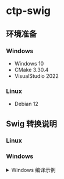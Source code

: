 # ctp-swig

## 环境准备

### Windows

- Windows 10
- CMake 3.30.4
- VisualStudio 2022

### Linux

- Debian 12

## Swig 转换说明

### Linux

### Windows

<details>
    <summary>Windows 编译示例</summary>

    PS E:\projects\ctp-swig\6.3.15> .\auto_compile.bat
    ################## Swig generate cpp/py files ##################
    Could Not Find E:\projects\ctp-swig\6.3.15\*_wrap.*
    win64\ThostFtdcTraderApi.h(30) : Warning 514: Director base class CThostFtdcTraderSpi has no virtual destructor.
    win64\ThostFtdcMdApi.h(30) : Warning 514: Director base class CThostFtdcMdSpi has no virtual destructor.
    ########################## Compile 37 ##########################
    -- Building for: Visual Studio 17 2022
    CMake Deprecation Warning at CMakeLists.txt:1 (cmake_minimum_required):
    Compatibility with CMake < 3.5 will be removed from a future version of
    CMake.

    Update the VERSION argument <min> value or use a ...<max> suffix to tell
    CMake that the project does not need compatibility with older versions.


    -- Selecting Windows SDK version 10.0.22621.0 to target Windows 10.0.19045.
    -- The C compiler identification is MSVC 19.37.32822.0
    -- The CXX compiler identification is MSVC 19.37.32822.0
    -- Detecting C compiler ABI info
    -- Detecting C compiler ABI info - done
    -- Check for working C compiler: D:/Microsoft Visual Studio/2022/Community/VC/Tools/MSVC/14.37.32822/bin/Hostx64/x64/cl.exe - skipped
    -- Detecting C compile features
    -- Detecting C compile features - done
    -- Detecting CXX compiler ABI info
    -- Detecting CXX compiler ABI info - done
    -- Check for working CXX compiler: D:/Microsoft Visual Studio/2022/Community/VC/Tools/MSVC/14.37.32822/bin/Hostx64/x64/cl.exe - skipped
    -- Detecting CXX compile features
    -- Detecting CXX compile features - done
    -- Configuring done (2.9s)
    -- Generating done (0.0s)
    -- Build files have been written to: E:/projects/ctp-swig/6.3.15/build
    MSBuild version 17.7.2+d6990bcfa for .NET Framework

    MSBuild version 17.7.2+d6990bcfa for .NET Framework

    1>Checking Build System
    Building Custom Rule E:/projects/ctp-swig/6.3.15/CMakeLists.txt
    thostmduserapi_wrap.cxx
    E:\projects\ctp-swig\6.3.15\win64\ThostFtdcUserApiStruct.h(1,1): warning C4819: 该文件包含不能在当前代码页(936)中表示的字符。请将该文件保存为 Unicode 格式以防止数据丢失
    [E:\projects\ctp-swig\6.3.15\build\_thostmduserapi.vcxproj]
    E:\projects\ctp-swig\6.3.15\win64\ThostFtdcUserApiStruct.h(1153,1): warning C4819: 该文件包含不能在当前代码页(936)中表示的字符。请将 该文件保存为 Unicode 格式以防止数据
    丢失 [E:\projects\ctp-swig\6.3.15\build\_thostmduserapi.vcxproj]
    E:\projects\ctp-swig\6.3.15\win64\ThostFtdcUserApiStruct.h(6943,1): warning C4819: 该文件包含不能在当前代码页(936)中表示的字符。请将 该文件保存为 Unicode 格式以防止数据
    丢失 [E:\projects\ctp-swig\6.3.15\build\_thostmduserapi.vcxproj]
    E:\projects\ctp-swig\6.3.15\win64\ThostFtdcUserApiStruct.h(8014,1): warning C4819: 该文件包含不能在当前代码页(936)中表示的字符。请将 该文件保存为 Unicode 格式以防止数据
    丢失 [E:\projects\ctp-swig\6.3.15\build\_thostmduserapi.vcxproj]
    E:\projects\ctp-swig\6.3.15\thostmduserapi_wrap.cxx(316364,16): warning C4244: “初始化”: 从“Py_ssize_t”转换到“int”，可能丢失数据 [E:\projects\ctp-
    swig\6.3.15\build\_thostmduserapi.vcxproj]
    E:\projects\ctp-swig\6.3.15\thostmduserapi_wrap.cxx(316421,16): warning C4244: “初始化”: 从“Py_ssize_t”转换到“int”，可能丢失数据 [E:\projects\ctp-
    swig\6.3.15\build\_thostmduserapi.vcxproj]
    E:\projects\ctp-swig\6.3.15\thostmduserapi_wrap.cxx(316478,16): warning C4244: “初始化”: 从“Py_ssize_t”转换到“int”，可能丢失数据 [E:\projects\ctp-
    swig\6.3.15\build\_thostmduserapi.vcxproj]
    E:\projects\ctp-swig\6.3.15\thostmduserapi_wrap.cxx(316535,16): warning C4244: “初始化”: 从“Py_ssize_t”转换到“int”，可能丢失数据 [E:\projects\ctp-
    swig\6.3.15\build\_thostmduserapi.vcxproj]
    正在创建库 E:/projects/ctp-swig/6.3.15/build/Release/_thostmduserapi.lib 和对象 E:/projects/ctp-swig/6.3.15/build/Release/_thostmduserap
    i.exp
    _thostmduserapi.vcxproj -> E:\projects\ctp-swig\6.3.15\build\Release\_thostmduserapi.dll
    Building Custom Rule E:/projects/ctp-swig/6.3.15/CMakeLists.txt
    thosttraderapi_wrap.cxx
    E:\projects\ctp-swig\6.3.15\win64\ThostFtdcUserApiStruct.h(1,1): warning C4819: 该文件包含不能在当前代码页(936)中表示的字符。请将该文件保存为 Unicode 格式以防止数据丢失
    [E:\projects\ctp-swig\6.3.15\build\_thosttraderapi.vcxproj]
    E:\projects\ctp-swig\6.3.15\win64\ThostFtdcUserApiStruct.h(1153,1): warning C4819: 该文件包含不能在当前代码页(936)中表示的字符。请将 该文件保存为 Unicode 格式以防止数据
    丢失 [E:\projects\ctp-swig\6.3.15\build\_thosttraderapi.vcxproj]
    E:\projects\ctp-swig\6.3.15\win64\ThostFtdcUserApiStruct.h(6943,1): warning C4819: 该文件包含不能在当前代码页(936)中表示的字符。请将 该文件保存为 Unicode 格式以防止数据
    丢失 [E:\projects\ctp-swig\6.3.15\build\_thosttraderapi.vcxproj]
    E:\projects\ctp-swig\6.3.15\win64\ThostFtdcUserApiStruct.h(8014,1): warning C4819: 该文件包含不能在当前代码页(936)中表示的字符。请将 该文件保存为 Unicode 格式以防止数据
    丢失 [E:\projects\ctp-swig\6.3.15\build\_thosttraderapi.vcxproj]
    正在创建库 E:/projects/ctp-swig/6.3.15/build/Release/_thosttraderapi.lib 和对象 E:/projects/ctp-swig/6.3.15/build/Release/_thosttraderap
    i.exp
    _thosttraderapi.vcxproj -> E:\projects\ctp-swig\6.3.15\build\Release\_thosttraderapi.dll
    Building Custom Rule E:/projects/ctp-swig/6.3.15/CMakeLists.txt
    1 file(s) copied.
    1 file(s) copied.
    ########################## Compile 38 ##########################
    -- Building for: Visual Studio 17 2022
    CMake Deprecation Warning at CMakeLists.txt:1 (cmake_minimum_required):
    Compatibility with CMake < 3.5 will be removed from a future version of
    CMake.

    Update the VERSION argument <min> value or use a ...<max> suffix to tell
    CMake that the project does not need compatibility with older versions.


    -- Selecting Windows SDK version 10.0.22621.0 to target Windows 10.0.19045.
    -- The C compiler identification is MSVC 19.37.32822.0
    -- The CXX compiler identification is MSVC 19.37.32822.0
    -- Detecting C compiler ABI info
    -- Detecting C compiler ABI info - done
    -- Check for working C compiler: D:/Microsoft Visual Studio/2022/Community/VC/Tools/MSVC/14.37.32822/bin/Hostx64/x64/cl.exe - skipped
    -- Detecting C compile features
    -- Detecting C compile features - done
    -- Detecting CXX compiler ABI info
    -- Detecting CXX compiler ABI info - done
    -- Check for working CXX compiler: D:/Microsoft Visual Studio/2022/Community/VC/Tools/MSVC/14.37.32822/bin/Hostx64/x64/cl.exe - skipped
    -- Detecting CXX compile features
    -- Detecting CXX compile features - done
    -- Configuring done (2.8s)
    -- Generating done (0.0s)
    -- Build files have been written to: E:/projects/ctp-swig/6.3.15/build
    MSBuild version 17.7.2+d6990bcfa for .NET Framework

    MSBuild version 17.7.2+d6990bcfa for .NET Framework

    1>Checking Build System
    Building Custom Rule E:/projects/ctp-swig/6.3.15/CMakeLists.txt
    thostmduserapi_wrap.cxx
    E:\projects\ctp-swig\6.3.15\win64\ThostFtdcUserApiStruct.h(1,1): warning C4819: 该文件包含不能在当前代码页(936)中表示的字符。请将该文件保存为 Unicode 格式以防止数据丢失
    [E:\projects\ctp-swig\6.3.15\build\_thostmduserapi.vcxproj]
    E:\projects\ctp-swig\6.3.15\win64\ThostFtdcUserApiStruct.h(1153,1): warning C4819: 该文件包含不能在当前代码页(936)中表示的字符。请将 该文件保存为 Unicode 格式以防止数据
    丢失 [E:\projects\ctp-swig\6.3.15\build\_thostmduserapi.vcxproj]
    E:\projects\ctp-swig\6.3.15\win64\ThostFtdcUserApiStruct.h(6943,1): warning C4819: 该文件包含不能在当前代码页(936)中表示的字符。请将 该文件保存为 Unicode 格式以防止数据
    丢失 [E:\projects\ctp-swig\6.3.15\build\_thostmduserapi.vcxproj]
    E:\projects\ctp-swig\6.3.15\win64\ThostFtdcUserApiStruct.h(8014,1): warning C4819: 该文件包含不能在当前代码页(936)中表示的字符。请将 该文件保存为 Unicode 格式以防止数据
    丢失 [E:\projects\ctp-swig\6.3.15\build\_thostmduserapi.vcxproj]
    E:\projects\ctp-swig\6.3.15\thostmduserapi_wrap.cxx(316364,16): warning C4244: “初始化”: 从“Py_ssize_t”转换到“int”，可能丢失数据 [E:\projects\ctp-
    swig\6.3.15\build\_thostmduserapi.vcxproj]
    E:\projects\ctp-swig\6.3.15\thostmduserapi_wrap.cxx(316421,16): warning C4244: “初始化”: 从“Py_ssize_t”转换到“int”，可能丢失数据 [E:\projects\ctp-
    swig\6.3.15\build\_thostmduserapi.vcxproj]
    E:\projects\ctp-swig\6.3.15\thostmduserapi_wrap.cxx(316478,16): warning C4244: “初始化”: 从“Py_ssize_t”转换到“int”，可能丢失数据 [E:\projects\ctp-
    swig\6.3.15\build\_thostmduserapi.vcxproj]
    E:\projects\ctp-swig\6.3.15\thostmduserapi_wrap.cxx(316535,16): warning C4244: “初始化”: 从“Py_ssize_t”转换到“int”，可能丢失数据 [E:\projects\ctp-
    swig\6.3.15\build\_thostmduserapi.vcxproj]
    正在创建库 E:/projects/ctp-swig/6.3.15/build/Release/_thostmduserapi.lib 和对象 E:/projects/ctp-swig/6.3.15/build/Release/_thostmduserap
    i.exp
    _thostmduserapi.vcxproj -> E:\projects\ctp-swig\6.3.15\build\Release\_thostmduserapi.dll
    Building Custom Rule E:/projects/ctp-swig/6.3.15/CMakeLists.txt
    thosttraderapi_wrap.cxx
    E:\projects\ctp-swig\6.3.15\win64\ThostFtdcUserApiStruct.h(1,1): warning C4819: 该文件包含不能在当前代码页(936)中表示的字符。请将该文件保存为 Unicode 格式以防止数据丢失
    [E:\projects\ctp-swig\6.3.15\build\_thosttraderapi.vcxproj]
    E:\projects\ctp-swig\6.3.15\win64\ThostFtdcUserApiStruct.h(1153,1): warning C4819: 该文件包含不能在当前代码页(936)中表示的字符。请将 该文件保存为 Unicode 格式以防止数据
    丢失 [E:\projects\ctp-swig\6.3.15\build\_thosttraderapi.vcxproj]
    E:\projects\ctp-swig\6.3.15\win64\ThostFtdcUserApiStruct.h(6943,1): warning C4819: 该文件包含不能在当前代码页(936)中表示的字符。请将 该文件保存为 Unicode 格式以防止数据
    丢失 [E:\projects\ctp-swig\6.3.15\build\_thosttraderapi.vcxproj]
    E:\projects\ctp-swig\6.3.15\win64\ThostFtdcUserApiStruct.h(8014,1): warning C4819: 该文件包含不能在当前代码页(936)中表示的字符。请将 该文件保存为 Unicode 格式以防止数据
    丢失 [E:\projects\ctp-swig\6.3.15\build\_thosttraderapi.vcxproj]
    正在创建库 E:/projects/ctp-swig/6.3.15/build/Release/_thosttraderapi.lib 和对象 E:/projects/ctp-swig/6.3.15/build/Release/_thosttraderap
    i.exp
    _thosttraderapi.vcxproj -> E:\projects\ctp-swig\6.3.15\build\Release\_thosttraderapi.dll
    Building Custom Rule E:/projects/ctp-swig/6.3.15/CMakeLists.txt
    1 file(s) copied.
    1 file(s) copied.
    ########################## Compile 39 ##########################
    -- Building for: Visual Studio 17 2022
    CMake Deprecation Warning at CMakeLists.txt:1 (cmake_minimum_required):
    Compatibility with CMake < 3.5 will be removed from a future version of
    CMake.

    Update the VERSION argument <min> value or use a ...<max> suffix to tell
    CMake that the project does not need compatibility with older versions.


    -- Selecting Windows SDK version 10.0.22621.0 to target Windows 10.0.19045.
    -- The C compiler identification is MSVC 19.37.32822.0
    -- The CXX compiler identification is MSVC 19.37.32822.0
    -- Detecting C compiler ABI info
    -- Detecting C compiler ABI info - done
    -- Check for working C compiler: D:/Microsoft Visual Studio/2022/Community/VC/Tools/MSVC/14.37.32822/bin/Hostx64/x64/cl.exe - skipped
    -- Detecting C compile features
    -- Detecting C compile features - done
    -- Detecting CXX compiler ABI info
    -- Detecting CXX compiler ABI info - done
    -- Check for working CXX compiler: D:/Microsoft Visual Studio/2022/Community/VC/Tools/MSVC/14.37.32822/bin/Hostx64/x64/cl.exe - skipped
    -- Detecting CXX compile features
    -- Detecting CXX compile features - done
    -- Configuring done (2.8s)
    -- Generating done (0.0s)
    -- Build files have been written to: E:/projects/ctp-swig/6.3.15/build
    MSBuild version 17.7.2+d6990bcfa for .NET Framework

    MSBuild version 17.7.2+d6990bcfa for .NET Framework

    1>Checking Build System
    Building Custom Rule E:/projects/ctp-swig/6.3.15/CMakeLists.txt
    thostmduserapi_wrap.cxx
    E:\projects\ctp-swig\6.3.15\win64\ThostFtdcUserApiStruct.h(1,1): warning C4819: 该文件包含不能在当前代码页(936)中表示的字符。请将该文件保存为 Unicode 格式以防止数据丢失
    [E:\projects\ctp-swig\6.3.15\build\_thostmduserapi.vcxproj]
    E:\projects\ctp-swig\6.3.15\win64\ThostFtdcUserApiStruct.h(1153,1): warning C4819: 该文件包含不能在当前代码页(936)中表示的字符。请将 该文件保存为 Unicode 格式以防止数据
    丢失 [E:\projects\ctp-swig\6.3.15\build\_thostmduserapi.vcxproj]
    E:\projects\ctp-swig\6.3.15\win64\ThostFtdcUserApiStruct.h(6943,1): warning C4819: 该文件包含不能在当前代码页(936)中表示的字符。请将 该文件保存为 Unicode 格式以防止数据
    丢失 [E:\projects\ctp-swig\6.3.15\build\_thostmduserapi.vcxproj]
    E:\projects\ctp-swig\6.3.15\win64\ThostFtdcUserApiStruct.h(8014,1): warning C4819: 该文件包含不能在当前代码页(936)中表示的字符。请将 该文件保存为 Unicode 格式以防止数据
    丢失 [E:\projects\ctp-swig\6.3.15\build\_thostmduserapi.vcxproj]
    E:\projects\ctp-swig\6.3.15\thostmduserapi_wrap.cxx(316364,16): warning C4244: “初始化”: 从“Py_ssize_t”转换到“int”，可能丢失数据 [E:\projects\ctp-
    swig\6.3.15\build\_thostmduserapi.vcxproj]
    E:\projects\ctp-swig\6.3.15\thostmduserapi_wrap.cxx(316421,16): warning C4244: “初始化”: 从“Py_ssize_t”转换到“int”，可能丢失数据 [E:\projects\ctp-
    swig\6.3.15\build\_thostmduserapi.vcxproj]
    E:\projects\ctp-swig\6.3.15\thostmduserapi_wrap.cxx(316478,16): warning C4244: “初始化”: 从“Py_ssize_t”转换到“int”，可能丢失数据 [E:\projects\ctp-
    swig\6.3.15\build\_thostmduserapi.vcxproj]
    E:\projects\ctp-swig\6.3.15\thostmduserapi_wrap.cxx(316535,16): warning C4244: “初始化”: 从“Py_ssize_t”转换到“int”，可能丢失数据 [E:\projects\ctp-
    swig\6.3.15\build\_thostmduserapi.vcxproj]
    正在创建库 E:/projects/ctp-swig/6.3.15/build/Release/_thostmduserapi.lib 和对象 E:/projects/ctp-swig/6.3.15/build/Release/_thostmduserap
    i.exp
    _thostmduserapi.vcxproj -> E:\projects\ctp-swig\6.3.15\build\Release\_thostmduserapi.dll
    Building Custom Rule E:/projects/ctp-swig/6.3.15/CMakeLists.txt
    thosttraderapi_wrap.cxx
    E:\projects\ctp-swig\6.3.15\win64\ThostFtdcUserApiStruct.h(1,1): warning C4819: 该文件包含不能在当前代码页(936)中表示的字符。请将该文件保存为 Unicode 格式以防止数据丢失
    [E:\projects\ctp-swig\6.3.15\build\_thosttraderapi.vcxproj]
    E:\projects\ctp-swig\6.3.15\win64\ThostFtdcUserApiStruct.h(1153,1): warning C4819: 该文件包含不能在当前代码页(936)中表示的字符。请将 该文件保存为 Unicode 格式以防止数据
    丢失 [E:\projects\ctp-swig\6.3.15\build\_thosttraderapi.vcxproj]
    E:\projects\ctp-swig\6.3.15\win64\ThostFtdcUserApiStruct.h(6943,1): warning C4819: 该文件包含不能在当前代码页(936)中表示的字符。请将 该文件保存为 Unicode 格式以防止数据
    丢失 [E:\projects\ctp-swig\6.3.15\build\_thosttraderapi.vcxproj]
    E:\projects\ctp-swig\6.3.15\win64\ThostFtdcUserApiStruct.h(8014,1): warning C4819: 该文件包含不能在当前代码页(936)中表示的字符。请将 该文件保存为 Unicode 格式以防止数据
    丢失 [E:\projects\ctp-swig\6.3.15\build\_thosttraderapi.vcxproj]
    正在创建库 E:/projects/ctp-swig/6.3.15/build/Release/_thosttraderapi.lib 和对象 E:/projects/ctp-swig/6.3.15/build/Release/_thosttraderap
    i.exp
    _thosttraderapi.vcxproj -> E:\projects\ctp-swig\6.3.15\build\Release\_thosttraderapi.dll
    Building Custom Rule E:/projects/ctp-swig/6.3.15/CMakeLists.txt
    1 file(s) copied.
    1 file(s) copied.
    ########################## Compile 310 ##########################
    -- Building for: Visual Studio 17 2022
    CMake Deprecation Warning at CMakeLists.txt:1 (cmake_minimum_required):
    Compatibility with CMake < 3.5 will be removed from a future version of
    CMake.

    Update the VERSION argument <min> value or use a ...<max> suffix to tell
    CMake that the project does not need compatibility with older versions.


    -- Selecting Windows SDK version 10.0.22621.0 to target Windows 10.0.19045.
    -- The C compiler identification is MSVC 19.37.32822.0
    -- The CXX compiler identification is MSVC 19.37.32822.0
    -- Detecting C compiler ABI info
    -- Detecting C compiler ABI info - done
    -- Check for working C compiler: D:/Microsoft Visual Studio/2022/Community/VC/Tools/MSVC/14.37.32822/bin/Hostx64/x64/cl.exe - skipped
    -- Detecting C compile features
    -- Detecting C compile features - done
    -- Detecting CXX compiler ABI info
    -- Detecting CXX compiler ABI info - done
    -- Check for working CXX compiler: D:/Microsoft Visual Studio/2022/Community/VC/Tools/MSVC/14.37.32822/bin/Hostx64/x64/cl.exe - skipped
    -- Detecting CXX compile features
    -- Detecting CXX compile features - done
    -- Configuring done (2.8s)
    -- Generating done (0.0s)
    -- Build files have been written to: E:/projects/ctp-swig/6.3.15/build
    MSBuild version 17.7.2+d6990bcfa for .NET Framework

    MSBuild version 17.7.2+d6990bcfa for .NET Framework

    1>Checking Build System
    Building Custom Rule E:/projects/ctp-swig/6.3.15/CMakeLists.txt
    thostmduserapi_wrap.cxx
    E:\projects\ctp-swig\6.3.15\win64\ThostFtdcUserApiStruct.h(1,1): warning C4819: 该文件包含不能在当前代码页(936)中表示的字符。请将该文件保存为 Unicode 格式以防止数据丢失
    [E:\projects\ctp-swig\6.3.15\build\_thostmduserapi.vcxproj]
    E:\projects\ctp-swig\6.3.15\win64\ThostFtdcUserApiStruct.h(1153,1): warning C4819: 该文件包含不能在当前代码页(936)中表示的字符。请将 该文件保存为 Unicode 格式以防止数据
    丢失 [E:\projects\ctp-swig\6.3.15\build\_thostmduserapi.vcxproj]
    E:\projects\ctp-swig\6.3.15\win64\ThostFtdcUserApiStruct.h(6943,1): warning C4819: 该文件包含不能在当前代码页(936)中表示的字符。请将 该文件保存为 Unicode 格式以防止数据
    丢失 [E:\projects\ctp-swig\6.3.15\build\_thostmduserapi.vcxproj]
    E:\projects\ctp-swig\6.3.15\win64\ThostFtdcUserApiStruct.h(8014,1): warning C4819: 该文件包含不能在当前代码页(936)中表示的字符。请将 该文件保存为 Unicode 格式以防止数据
    丢失 [E:\projects\ctp-swig\6.3.15\build\_thostmduserapi.vcxproj]
    E:\projects\ctp-swig\6.3.15\thostmduserapi_wrap.cxx(316364,16): warning C4244: “初始化”: 从“Py_ssize_t”转换到“int”，可能丢失数据 [E:\projects\ctp-
    swig\6.3.15\build\_thostmduserapi.vcxproj]
    E:\projects\ctp-swig\6.3.15\thostmduserapi_wrap.cxx(316421,16): warning C4244: “初始化”: 从“Py_ssize_t”转换到“int”，可能丢失数据 [E:\projects\ctp-
    swig\6.3.15\build\_thostmduserapi.vcxproj]
    E:\projects\ctp-swig\6.3.15\thostmduserapi_wrap.cxx(316478,16): warning C4244: “初始化”: 从“Py_ssize_t”转换到“int”，可能丢失数据 [E:\projects\ctp-
    swig\6.3.15\build\_thostmduserapi.vcxproj]
    E:\projects\ctp-swig\6.3.15\thostmduserapi_wrap.cxx(316535,16): warning C4244: “初始化”: 从“Py_ssize_t”转换到“int”，可能丢失数据 [E:\projects\ctp-
    swig\6.3.15\build\_thostmduserapi.vcxproj]
    正在创建库 E:/projects/ctp-swig/6.3.15/build/Release/_thostmduserapi.lib 和对象 E:/projects/ctp-swig/6.3.15/build/Release/_thostmduserap
    i.exp
    _thostmduserapi.vcxproj -> E:\projects\ctp-swig\6.3.15\build\Release\_thostmduserapi.dll
    Building Custom Rule E:/projects/ctp-swig/6.3.15/CMakeLists.txt
    thosttraderapi_wrap.cxx
    E:\projects\ctp-swig\6.3.15\win64\ThostFtdcUserApiStruct.h(1,1): warning C4819: 该文件包含不能在当前代码页(936)中表示的字符。请将该文件保存为 Unicode 格式以防止数据丢失
    [E:\projects\ctp-swig\6.3.15\build\_thosttraderapi.vcxproj]
    E:\projects\ctp-swig\6.3.15\win64\ThostFtdcUserApiStruct.h(1153,1): warning C4819: 该文件包含不能在当前代码页(936)中表示的字符。请将 该文件保存为 Unicode 格式以防止数据
    丢失 [E:\projects\ctp-swig\6.3.15\build\_thosttraderapi.vcxproj]
    E:\projects\ctp-swig\6.3.15\win64\ThostFtdcUserApiStruct.h(6943,1): warning C4819: 该文件包含不能在当前代码页(936)中表示的字符。请将 该文件保存为 Unicode 格式以防止数据
    丢失 [E:\projects\ctp-swig\6.3.15\build\_thosttraderapi.vcxproj]
    E:\projects\ctp-swig\6.3.15\win64\ThostFtdcUserApiStruct.h(8014,1): warning C4819: 该文件包含不能在当前代码页(936)中表示的字符。请将 该文件保存为 Unicode 格式以防止数据
    丢失 [E:\projects\ctp-swig\6.3.15\build\_thosttraderapi.vcxproj]
    正在创建库 E:/projects/ctp-swig/6.3.15/build/Release/_thosttraderapi.lib 和对象 E:/projects/ctp-swig/6.3.15/build/Release/_thosttraderap
    i.exp
    _thosttraderapi.vcxproj -> E:\projects\ctp-swig\6.3.15\build\Release\_thosttraderapi.dll
    Building Custom Rule E:/projects/ctp-swig/6.3.15/CMakeLists.txt
    1 file(s) copied.
    1 file(s) copied.
    ########################## Compile 311 ##########################
    -- Building for: Visual Studio 17 2022
    CMake Deprecation Warning at CMakeLists.txt:1 (cmake_minimum_required):
    Compatibility with CMake < 3.5 will be removed from a future version of
    CMake.

    Update the VERSION argument <min> value or use a ...<max> suffix to tell
    CMake that the project does not need compatibility with older versions.


    -- Selecting Windows SDK version 10.0.22621.0 to target Windows 10.0.19045.
    -- The C compiler identification is MSVC 19.37.32822.0
    -- The CXX compiler identification is MSVC 19.37.32822.0
    -- Detecting C compiler ABI info
    -- Detecting C compiler ABI info - done
    -- Check for working C compiler: D:/Microsoft Visual Studio/2022/Community/VC/Tools/MSVC/14.37.32822/bin/Hostx64/x64/cl.exe - skipped
    -- Detecting C compile features
    -- Detecting C compile features - done
    -- Detecting CXX compiler ABI info
    -- Detecting CXX compiler ABI info - done
    -- Check for working CXX compiler: D:/Microsoft Visual Studio/2022/Community/VC/Tools/MSVC/14.37.32822/bin/Hostx64/x64/cl.exe - skipped
    -- Detecting CXX compile features
    -- Detecting CXX compile features - done
    -- Configuring done (2.7s)
    -- Generating done (0.0s)
    -- Build files have been written to: E:/projects/ctp-swig/6.3.15/build
    MSBuild version 17.7.2+d6990bcfa for .NET Framework

    MSBuild version 17.7.2+d6990bcfa for .NET Framework

    1>Checking Build System
    Building Custom Rule E:/projects/ctp-swig/6.3.15/CMakeLists.txt
    thostmduserapi_wrap.cxx
    E:\projects\ctp-swig\6.3.15\win64\ThostFtdcUserApiStruct.h(1,1): warning C4819: 该文件包含不能在当前代码页(936)中表示的字符。请将该文件保存为 Unicode 格式以防止数据丢失
    [E:\projects\ctp-swig\6.3.15\build\_thostmduserapi.vcxproj]
    E:\projects\ctp-swig\6.3.15\win64\ThostFtdcUserApiStruct.h(1153,1): warning C4819: 该文件包含不能在当前代码页(936)中表示的字符。请将 该文件保存为 Unicode 格式以防止数据
    丢失 [E:\projects\ctp-swig\6.3.15\build\_thostmduserapi.vcxproj]
    E:\projects\ctp-swig\6.3.15\win64\ThostFtdcUserApiStruct.h(6943,1): warning C4819: 该文件包含不能在当前代码页(936)中表示的字符。请将 该文件保存为 Unicode 格式以防止数据
    丢失 [E:\projects\ctp-swig\6.3.15\build\_thostmduserapi.vcxproj]
    E:\projects\ctp-swig\6.3.15\win64\ThostFtdcUserApiStruct.h(8014,1): warning C4819: 该文件包含不能在当前代码页(936)中表示的字符。请将 该文件保存为 Unicode 格式以防止数据
    丢失 [E:\projects\ctp-swig\6.3.15\build\_thostmduserapi.vcxproj]
    E:\projects\ctp-swig\6.3.15\thostmduserapi_wrap.cxx(316364,16): warning C4244: “初始化”: 从“Py_ssize_t”转换到“int”，可能丢失数据 [E:\projects\ctp-
    swig\6.3.15\build\_thostmduserapi.vcxproj]
    E:\projects\ctp-swig\6.3.15\thostmduserapi_wrap.cxx(316421,16): warning C4244: “初始化”: 从“Py_ssize_t”转换到“int”，可能丢失数据 [E:\projects\ctp-
    swig\6.3.15\build\_thostmduserapi.vcxproj]
    E:\projects\ctp-swig\6.3.15\thostmduserapi_wrap.cxx(316478,16): warning C4244: “初始化”: 从“Py_ssize_t”转换到“int”，可能丢失数据 [E:\projects\ctp-
    swig\6.3.15\build\_thostmduserapi.vcxproj]
    E:\projects\ctp-swig\6.3.15\thostmduserapi_wrap.cxx(316535,16): warning C4244: “初始化”: 从“Py_ssize_t”转换到“int”，可能丢失数据 [E:\projects\ctp-
    swig\6.3.15\build\_thostmduserapi.vcxproj]
    正在创建库 E:/projects/ctp-swig/6.3.15/build/Release/_thostmduserapi.lib 和对象 E:/projects/ctp-swig/6.3.15/build/Release/_thostmduserap
    i.exp
    _thostmduserapi.vcxproj -> E:\projects\ctp-swig\6.3.15\build\Release\_thostmduserapi.dll
    Building Custom Rule E:/projects/ctp-swig/6.3.15/CMakeLists.txt
    thosttraderapi_wrap.cxx
    E:\projects\ctp-swig\6.3.15\win64\ThostFtdcUserApiStruct.h(1,1): warning C4819: 该文件包含不能在当前代码页(936)中表示的字符。请将该文件保存为 Unicode 格式以防止数据丢失
    [E:\projects\ctp-swig\6.3.15\build\_thosttraderapi.vcxproj]
    E:\projects\ctp-swig\6.3.15\win64\ThostFtdcUserApiStruct.h(1153,1): warning C4819: 该文件包含不能在当前代码页(936)中表示的字符。请将 该文件保存为 Unicode 格式以防止数据
    丢失 [E:\projects\ctp-swig\6.3.15\build\_thosttraderapi.vcxproj]
    E:\projects\ctp-swig\6.3.15\win64\ThostFtdcUserApiStruct.h(6943,1): warning C4819: 该文件包含不能在当前代码页(936)中表示的字符。请将 该文件保存为 Unicode 格式以防止数据
    丢失 [E:\projects\ctp-swig\6.3.15\build\_thosttraderapi.vcxproj]
    E:\projects\ctp-swig\6.3.15\win64\ThostFtdcUserApiStruct.h(8014,1): warning C4819: 该文件包含不能在当前代码页(936)中表示的字符。请将 该文件保存为 Unicode 格式以防止数据
    丢失 [E:\projects\ctp-swig\6.3.15\build\_thosttraderapi.vcxproj]
    正在创建库 E:/projects/ctp-swig/6.3.15/build/Release/_thosttraderapi.lib 和对象 E:/projects/ctp-swig/6.3.15/build/Release/_thosttraderap
    i.exp
    _thosttraderapi.vcxproj -> E:\projects\ctp-swig\6.3.15\build\Release\_thosttraderapi.dll
    Building Custom Rule E:/projects/ctp-swig/6.3.15/CMakeLists.txt
    1 file(s) copied.
    1 file(s) copied.
    ########################## Compile 312 ##########################
    -- Building for: Visual Studio 17 2022
    CMake Deprecation Warning at CMakeLists.txt:1 (cmake_minimum_required):
    Compatibility with CMake < 3.5 will be removed from a future version of
    CMake.

    Update the VERSION argument <min> value or use a ...<max> suffix to tell
    CMake that the project does not need compatibility with older versions.


    -- Selecting Windows SDK version 10.0.22621.0 to target Windows 10.0.19045.
    -- The C compiler identification is MSVC 19.37.32822.0
    -- The CXX compiler identification is MSVC 19.37.32822.0
    -- Detecting C compiler ABI info
    -- Detecting C compiler ABI info - done
    -- Check for working C compiler: D:/Microsoft Visual Studio/2022/Community/VC/Tools/MSVC/14.37.32822/bin/Hostx64/x64/cl.exe - skipped
    -- Detecting C compile features
    -- Detecting C compile features - done
    -- Detecting CXX compiler ABI info
    -- Detecting CXX compiler ABI info - done
    -- Check for working CXX compiler: D:/Microsoft Visual Studio/2022/Community/VC/Tools/MSVC/14.37.32822/bin/Hostx64/x64/cl.exe - skipped
    -- Detecting CXX compile features
    -- Detecting CXX compile features - done
    -- Configuring done (2.8s)
    -- Generating done (0.0s)
    -- Build files have been written to: E:/projects/ctp-swig/6.3.15/build
    MSBuild version 17.7.2+d6990bcfa for .NET Framework

    MSBuild version 17.7.2+d6990bcfa for .NET Framework

    1>Checking Build System
    Building Custom Rule E:/projects/ctp-swig/6.3.15/CMakeLists.txt
    thostmduserapi_wrap.cxx
    E:\projects\ctp-swig\6.3.15\win64\ThostFtdcUserApiStruct.h(1,1): warning C4819: 该文件包含不能在当前代码页(936)中表示的字符。请将该文件保存为 Unicode 格式以防止数据丢失
    [E:\projects\ctp-swig\6.3.15\build\_thostmduserapi.vcxproj]
    E:\projects\ctp-swig\6.3.15\win64\ThostFtdcUserApiStruct.h(1153,1): warning C4819: 该文件包含不能在当前代码页(936)中表示的字符。请将 该文件保存为 Unicode 格式以防止数据
    丢失 [E:\projects\ctp-swig\6.3.15\build\_thostmduserapi.vcxproj]
    E:\projects\ctp-swig\6.3.15\win64\ThostFtdcUserApiStruct.h(6943,1): warning C4819: 该文件包含不能在当前代码页(936)中表示的字符。请将 该文件保存为 Unicode 格式以防止数据
    丢失 [E:\projects\ctp-swig\6.3.15\build\_thostmduserapi.vcxproj]
    E:\projects\ctp-swig\6.3.15\win64\ThostFtdcUserApiStruct.h(8014,1): warning C4819: 该文件包含不能在当前代码页(936)中表示的字符。请将 该文件保存为 Unicode 格式以防止数据
    丢失 [E:\projects\ctp-swig\6.3.15\build\_thostmduserapi.vcxproj]
    E:\projects\ctp-swig\6.3.15\thostmduserapi_wrap.cxx(316364,16): warning C4244: “初始化”: 从“Py_ssize_t”转换到“int”，可能丢失数据 [E:\projects\ctp-
    swig\6.3.15\build\_thostmduserapi.vcxproj]
    E:\projects\ctp-swig\6.3.15\thostmduserapi_wrap.cxx(316421,16): warning C4244: “初始化”: 从“Py_ssize_t”转换到“int”，可能丢失数据 [E:\projects\ctp-
    swig\6.3.15\build\_thostmduserapi.vcxproj]
    E:\projects\ctp-swig\6.3.15\thostmduserapi_wrap.cxx(316478,16): warning C4244: “初始化”: 从“Py_ssize_t”转换到“int”，可能丢失数据 [E:\projects\ctp-
    swig\6.3.15\build\_thostmduserapi.vcxproj]
    E:\projects\ctp-swig\6.3.15\thostmduserapi_wrap.cxx(316535,16): warning C4244: “初始化”: 从“Py_ssize_t”转换到“int”，可能丢失数据 [E:\projects\ctp-
    swig\6.3.15\build\_thostmduserapi.vcxproj]
    正在创建库 E:/projects/ctp-swig/6.3.15/build/Release/_thostmduserapi.lib 和对象 E:/projects/ctp-swig/6.3.15/build/Release/_thostmduserap
    i.exp
    _thostmduserapi.vcxproj -> E:\projects\ctp-swig\6.3.15\build\Release\_thostmduserapi.dll
    Building Custom Rule E:/projects/ctp-swig/6.3.15/CMakeLists.txt
    thosttraderapi_wrap.cxx
    E:\projects\ctp-swig\6.3.15\win64\ThostFtdcUserApiStruct.h(1,1): warning C4819: 该文件包含不能在当前代码页(936)中表示的字符。请将该文件保存为 Unicode 格式以防止数据丢失
    [E:\projects\ctp-swig\6.3.15\build\_thosttraderapi.vcxproj]
    E:\projects\ctp-swig\6.3.15\win64\ThostFtdcUserApiStruct.h(1153,1): warning C4819: 该文件包含不能在当前代码页(936)中表示的字符。请将 该文件保存为 Unicode 格式以防止数据
    丢失 [E:\projects\ctp-swig\6.3.15\build\_thosttraderapi.vcxproj]
    E:\projects\ctp-swig\6.3.15\win64\ThostFtdcUserApiStruct.h(6943,1): warning C4819: 该文件包含不能在当前代码页(936)中表示的字符。请将 该文件保存为 Unicode 格式以防止数据
    丢失 [E:\projects\ctp-swig\6.3.15\build\_thosttraderapi.vcxproj]
    E:\projects\ctp-swig\6.3.15\win64\ThostFtdcUserApiStruct.h(8014,1): warning C4819: 该文件包含不能在当前代码页(936)中表示的字符。请将 该文件保存为 Unicode 格式以防止数据
    丢失 [E:\projects\ctp-swig\6.3.15\build\_thosttraderapi.vcxproj]
    正在创建库 E:/projects/ctp-swig/6.3.15/build/Release/_thosttraderapi.lib 和对象 E:/projects/ctp-swig/6.3.15/build/Release/_thosttraderap
    i.exp
    _thosttraderapi.vcxproj -> E:\projects\ctp-swig\6.3.15\build\Release\_thosttraderapi.dll
    Building Custom Rule E:/projects/ctp-swig/6.3.15/CMakeLists.txt
    1 file(s) copied.
    1 file(s) copied.
    ########################## Compile 313 ##########################
    -- Building for: Visual Studio 17 2022
    CMake Deprecation Warning at CMakeLists.txt:1 (cmake_minimum_required):
    Compatibility with CMake < 3.5 will be removed from a future version of
    CMake.

    Update the VERSION argument <min> value or use a ...<max> suffix to tell
    CMake that the project does not need compatibility with older versions.


    -- Selecting Windows SDK version 10.0.22621.0 to target Windows 10.0.19045.
    -- The C compiler identification is MSVC 19.37.32822.0
    -- The CXX compiler identification is MSVC 19.37.32822.0
    -- Detecting C compiler ABI info
    -- Detecting C compiler ABI info - done
    -- Check for working C compiler: D:/Microsoft Visual Studio/2022/Community/VC/Tools/MSVC/14.37.32822/bin/Hostx64/x64/cl.exe - skipped
    -- Detecting C compile features
    -- Detecting C compile features - done
    -- Detecting CXX compiler ABI info
    -- Detecting CXX compiler ABI info - done
    -- Check for working CXX compiler: D:/Microsoft Visual Studio/2022/Community/VC/Tools/MSVC/14.37.32822/bin/Hostx64/x64/cl.exe - skipped
    -- Detecting CXX compile features
    -- Detecting CXX compile features - done
    -- Configuring done (2.7s)
    -- Generating done (0.0s)
    -- Build files have been written to: E:/projects/ctp-swig/6.3.15/build
    MSBuild version 17.7.2+d6990bcfa for .NET Framework

    MSBuild version 17.7.2+d6990bcfa for .NET Framework

    1>Checking Build System
    Building Custom Rule E:/projects/ctp-swig/6.3.15/CMakeLists.txt
    thostmduserapi_wrap.cxx
    E:\projects\ctp-swig\6.3.15\win64\ThostFtdcUserApiStruct.h(1,1): warning C4819: 该文件包含不能在当前代码页(936)中表示的字符。请将该文件保存为 Unicode 格式以防止数据丢失
    [E:\projects\ctp-swig\6.3.15\build\_thostmduserapi.vcxproj]
    E:\projects\ctp-swig\6.3.15\win64\ThostFtdcUserApiStruct.h(1153,1): warning C4819: 该文件包含不能在当前代码页(936)中表示的字符。请将 该文件保存为 Unicode 格式以防止数据
    丢失 [E:\projects\ctp-swig\6.3.15\build\_thostmduserapi.vcxproj]
    E:\projects\ctp-swig\6.3.15\win64\ThostFtdcUserApiStruct.h(6943,1): warning C4819: 该文件包含不能在当前代码页(936)中表示的字符。请将 该文件保存为 Unicode 格式以防止数据
    丢失 [E:\projects\ctp-swig\6.3.15\build\_thostmduserapi.vcxproj]
    E:\projects\ctp-swig\6.3.15\win64\ThostFtdcUserApiStruct.h(8014,1): warning C4819: 该文件包含不能在当前代码页(936)中表示的字符。请将 该文件保存为 Unicode 格式以防止数据
    丢失 [E:\projects\ctp-swig\6.3.15\build\_thostmduserapi.vcxproj]
    E:\projects\ctp-swig\6.3.15\thostmduserapi_wrap.cxx(316364,16): warning C4244: “初始化”: 从“Py_ssize_t”转换到“int”，可能丢失数据 [E:\projects\ctp-
    swig\6.3.15\build\_thostmduserapi.vcxproj]
    E:\projects\ctp-swig\6.3.15\thostmduserapi_wrap.cxx(316421,16): warning C4244: “初始化”: 从“Py_ssize_t”转换到“int”，可能丢失数据 [E:\projects\ctp-
    swig\6.3.15\build\_thostmduserapi.vcxproj]
    E:\projects\ctp-swig\6.3.15\thostmduserapi_wrap.cxx(316478,16): warning C4244: “初始化”: 从“Py_ssize_t”转换到“int”，可能丢失数据 [E:\projects\ctp-
    swig\6.3.15\build\_thostmduserapi.vcxproj]
    E:\projects\ctp-swig\6.3.15\thostmduserapi_wrap.cxx(316535,16): warning C4244: “初始化”: 从“Py_ssize_t”转换到“int”，可能丢失数据 [E:\projects\ctp-
    swig\6.3.15\build\_thostmduserapi.vcxproj]
    正在创建库 E:/projects/ctp-swig/6.3.15/build/Release/_thostmduserapi.lib 和对象 E:/projects/ctp-swig/6.3.15/build/Release/_thostmduserap
    i.exp
    _thostmduserapi.vcxproj -> E:\projects\ctp-swig\6.3.15\build\Release\_thostmduserapi.dll
    Building Custom Rule E:/projects/ctp-swig/6.3.15/CMakeLists.txt
    thosttraderapi_wrap.cxx
    E:\projects\ctp-swig\6.3.15\win64\ThostFtdcUserApiStruct.h(1,1): warning C4819: 该文件包含不能在当前代码页(936)中表示的字符。请将该文件保存为 Unicode 格式以防止数据丢失
    [E:\projects\ctp-swig\6.3.15\build\_thosttraderapi.vcxproj]
    E:\projects\ctp-swig\6.3.15\win64\ThostFtdcUserApiStruct.h(1153,1): warning C4819: 该文件包含不能在当前代码页(936)中表示的字符。请将 该文件保存为 Unicode 格式以防止数据
    丢失 [E:\projects\ctp-swig\6.3.15\build\_thosttraderapi.vcxproj]
    E:\projects\ctp-swig\6.3.15\win64\ThostFtdcUserApiStruct.h(6943,1): warning C4819: 该文件包含不能在当前代码页(936)中表示的字符。请将 该文件保存为 Unicode 格式以防止数据
    丢失 [E:\projects\ctp-swig\6.3.15\build\_thosttraderapi.vcxproj]
    E:\projects\ctp-swig\6.3.15\win64\ThostFtdcUserApiStruct.h(8014,1): warning C4819: 该文件包含不能在当前代码页(936)中表示的字符。请将 该文件保存为 Unicode 格式以防止数据
    丢失 [E:\projects\ctp-swig\6.3.15\build\_thosttraderapi.vcxproj]
    正在创建库 E:/projects/ctp-swig/6.3.15/build/Release/_thosttraderapi.lib 和对象 E:/projects/ctp-swig/6.3.15/build/Release/_thosttraderap
    i.exp
    _thosttraderapi.vcxproj -> E:\projects\ctp-swig\6.3.15\build\Release\_thosttraderapi.dll
    Building Custom Rule E:/projects/ctp-swig/6.3.15/CMakeLists.txt
    1 file(s) copied.
    1 file(s) copied.
    '/q' is not recognized as an internal or external command,
    operable program or batch file.
    Press any key to continue . . .

</details>
